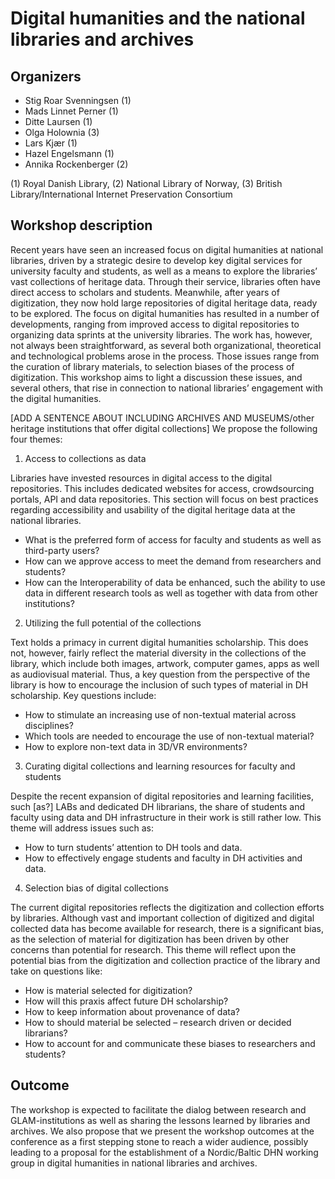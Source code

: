 # Digital humanities and the national libraries and archives 

## Organizers
* Stig Roar Svenningsen (1)
* Mads Linnet Perner (1)
* Ditte Laursen (1)
* Olga Holownia (3)
* Lars Kjær (1)
* Hazel Engelsmann (1)
* Annika Rockenberger (2)

(1) Royal Danish Library, (2) National Library of Norway, (3) British Library/International Internet Preservation Consortium

## Workshop description
Recent years have seen an increased focus on digital humanities at national libraries, driven by a strategic desire to develop key digital services for university faculty and students, as well as a means to explore the libraries’ vast collections of heritage data. Through their service, libraries often have direct access to scholars and students. Meanwhile, after years of digitization, they now hold large repositories of digital heritage data, ready to be explored. The focus on digital humanities has resulted in a number of developments, ranging from improved access to digital repositories to organizing data sprints at the university libraries. The work has, however, not always been straightforward, as several both organizational, theoretical and technological problems arose in the process. Those issues range from the curation of library materials, to selection biases of the process of digitization. This workshop aims to light a discussion these issues, and several others, that rise in connection to national libraries’ engagement with the digital humanities. 

[ADD A SENTENCE ABOUT INCLUDING ARCHIVES AND MUSEUMS/other heritage institutions that offer digital collections]
We propose the following four themes:

1. Access to collections as data

Libraries have invested resources in digital access to the digital repositories. This includes dedicated websites for access, crowdsourcing portals, API and data repositories. This section will focus on best practices regarding accessibility and usability of the digital heritage data at the national libraries. 

* What is the preferred form of access for faculty and students as well as third-party users?
* How can we approve access to meet the demand from researchers and students?
* How can the Interoperability of data be enhanced, such the ability to use data in different research tools as well as together with data from other institutions?
 
2. Utilizing the full potential of the collections

Text holds a primacy in current digital humanities scholarship. This does not, however, fairly reflect the material diversity in the collections of the library, which include both images, artwork, computer games, apps as well as audiovisual material. Thus, a key question from the perspective of the library is how to encourage the inclusion of such types of material in DH scholarship. Key questions include:

* How to stimulate an increasing use of non-textual material across disciplines?
* Which tools are needed to encourage the use of non-textual material?
* How to explore non-text data in 3D/VR environments?
  
3. Curating digital collections and learning resources for faculty and students

Despite the recent expansion of digital repositories and learning facilities, such [as?] LABs and dedicated DH librarians, the share of students and faculty using data and DH infrastructure in their work is still rather low. This theme will address issues such as:

* How to turn students’ attention to DH tools and data.
* How to effectively engage students and faculty in DH activities and data.
 
4. Selection bias of digital collections

The current digital repositories reflects the digitization and collection efforts by libraries. Although vast and important collection of digitized and digital collected data has become available for research, there is a significant bias, as the selection of material for digitization has been driven by other concerns than potential for research. This theme will reflect upon the potential bias from the digitization and collection practice of the library and take on questions like:

* How is material selected for digitization?
* How will this praxis affect future DH scholarship?
* How to keep information about provenance of data?
* How to should material be selected – research driven or decided librarians?
* How to account for and communicate these biases to researchers and students?

## Outcome
The workshop is expected to facilitate the dialog between research and GLAM-institutions as well as sharing the lessons learned by libraries and archives. We also propose that we present the workshop outcomes at the conference as a first stepping stone to reach a wider audience, possibly leading to a proposal for the establishment of a Nordic/Baltic DHN working group in digital humanities in national libraries and archives.
